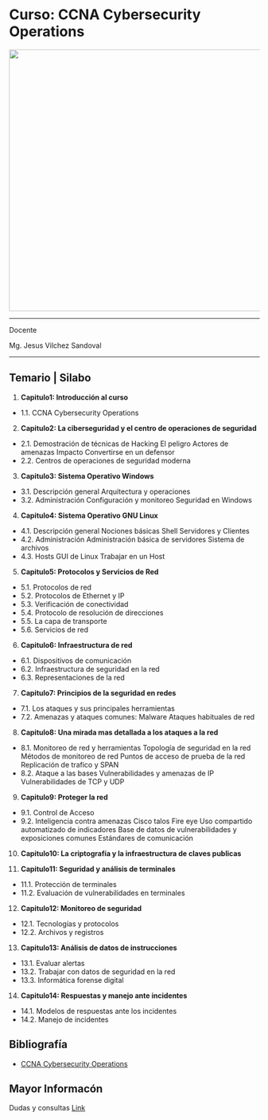 # Curso: CCNA Cybersecurity Operations
<img src="https://images-na.ssl-images-amazon.com/images/I/81g5efpiCjL.jpg" width="525"/>

*******
Docente

Mg. Jesus Vilchez Sandoval


*******
## Temario | Silabo

1. **Capitulo1: Introducción al curso**  
- 1.1. CCNA Cybersecurity Operations  

2. **Capitulo2: La ciberseguridad y el centro de operaciones de seguridad**
- 2.1. Demostración de técnicas de Hacking
El peligro
Actores de amenazas
Impacto
Convertirse en un defensor
- 2.2. Centros de operaciones de seguridad moderna 

3. **Capitulo3: Sistema Operativo Windows**
- 3.1. Descripción general
Arquitectura y operaciones 
- 3.2. Administración 
Configuración y monitoreo 
Seguridad en Windows

4. **Capitulo4: Sistema Operativo GNU Linux**
- 4.1. Descripción general
Nociones básicas
Shell
Servidores y Clientes 
- 4.2. Administración 
Administración básica de servidores 
Sistema de archivos
- 4.3. Hosts 
GUI de Linux 
Trabajar en un Host

5. **Capitulo5: Protocolos y Servicios de Red** 
- 5.1. Protocolos de red
- 5.2. Protocolos de Ethernet y IP
- 5.3. Verificación de conectividad
- 5.4. Protocolo de resolución de direcciones
- 5.5. La capa de transporte
- 5.6. Servicios de red

6. **Capitulo6: Infraestructura de red**
- 6.1. Dispositivos de comunicación
- 6.2. Infraestructura de seguridad en la red
- 6.3. Representaciones de la red

7. **Capitulo7: Principios de la seguridad en redes**  
- 7.1. Los ataques y sus principales herramientas
- 7.2.  Amenazas y ataques comunes:
Malware
Ataques habituales de red
8. **Capitulo8: Una mirada mas detallada a los ataques a la red**
- 8.1. Monitoreo de red y herramientas
Topología de seguridad en la red
Métodos de monitoreo de red
Puntos de acceso de prueba de la red
Replicación de trafico y SPAN
- 8.2. Ataque a las bases
Vulnerabilidades y amenazas de IP 
Vulnerabilidades de TCP y UDP 

9. **Capitulo9: Proteger la red**
- 9.1. Control de Acceso
- 9.2. Inteligencia contra amenazas 
Cisco talos 
Fire eye 
Uso compartido automatizado de indicadores
Base de datos de vulnerabilidades y exposiciones comunes
Estándares de comunicación 

10. **Capitulo10: La criptografía y la infraestructura de claves publicas**

11. **Capitulo11: Seguridad y análisis de terminales** 
- 11.1. Protección de terminales
- 11.2. Evaluación de vulnerabilidades en terminales

12. **Capitulo12: Monitoreo de seguridad**
- 12.1. Tecnologías y protocolos
- 12.2. Archivos y registros 

13. **Capitulo13: Análisis de datos de instrucciones**
- 13.1. Evaluar alertas
- 13.2. Trabajar con datos de seguridad en la red
- 13.3. Informática forense digital

14. **Capitulo14: Respuestas y manejo ante incidentes**
- 14.1. Modelos de respuestas ante los incidentes
- 14.2. Manejo de incidentes

## Bibliografía 
- [CCNA Cybersecurity Operations](https://www.netacad.com/es/courses/security/ccna-cybersecurity-operations)

## Mayor Informacón
Dudas y consultas [Link](https://www.instagram.com/ieeecomsocuch/)
